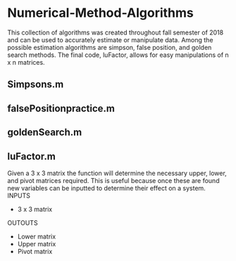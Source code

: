 # Numerical-Method-Algorithms
This collection of algorithms was created throughout fall semester of 2018 and can be used to accurately estimate or manipulate data. Among the possible estimation algorithms are simpson, false position, and golden search methods. The final code, luFactor, allows for easy manipulations of n x n matrices. 
## Simpsons.m

## falsePositionpractice.m

## goldenSearch.m

## luFactor.m
Given a 3 x 3 matrix the function will determine the necessary upper, lower, and pivot matrices required. This is useful because once these are found new variables can be inputted to determine their effect on a system.
  INPUTS
  - 3 x 3 matrix
  
  OUTOUTS
  - Lower matrix
  - Upper matrix
  - Pivot matrix
